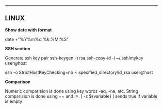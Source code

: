 ----------
LINUX
----------


**Show date with format**

date +"%Y%m%d %k:%M:%S"

**SSH section**

Generate ssh key pair
ssh-keygen -t rsa
ssh-copy-id -i ~/.ssh/mykey user@host

ssh -o StrictHostKeyChecking=no -i specified_directory/id_rsa user@host

**Comparison**

Numeric comparision is done using key words -eq, -ne, etc.
String comparision is done using == and !=.
[ -z ${variable} ] sends true if variable is empty
